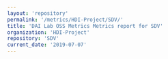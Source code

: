 ```yaml
---
layout: 'repository'
permalink: '/metrics/HDI-Project/SDV/'
title: 'DAI Lab OSS Metrics Metrics report for SDV'
organization: 'HDI-Project'
repository: 'SDV'
current_date: '2019-07-07'
---
```


